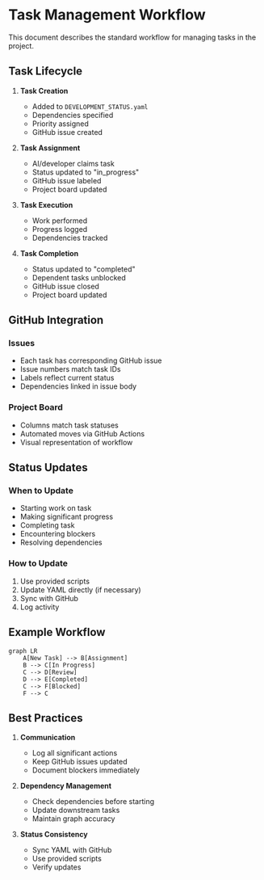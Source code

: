 # Task Management Workflow

This document describes the standard workflow for managing tasks in the project.

## Task Lifecycle

1. **Task Creation**
   - Added to `DEVELOPMENT_STATUS.yaml`
   - Dependencies specified
   - Priority assigned
   - GitHub issue created

2. **Task Assignment**
   - AI/developer claims task
   - Status updated to "in_progress"
   - GitHub issue labeled
   - Project board updated

3. **Task Execution**
   - Work performed
   - Progress logged
   - Dependencies tracked

4. **Task Completion**
   - Status updated to "completed"
   - Dependent tasks unblocked
   - GitHub issue closed
   - Project board updated

## GitHub Integration

### Issues
- Each task has corresponding GitHub issue
- Issue numbers match task IDs
- Labels reflect current status
- Dependencies linked in issue body

### Project Board
- Columns match task statuses
- Automated moves via GitHub Actions
- Visual representation of workflow

## Status Updates

### When to Update
- Starting work on task
- Making significant progress
- Completing task
- Encountering blockers
- Resolving dependencies

### How to Update
1. Use provided scripts
2. Update YAML directly (if necessary)
3. Sync with GitHub
4. Log activity

## Example Workflow

```mermaid
graph LR
    A[New Task] --> B[Assignment]
    B --> C[In Progress]
    C --> D[Review]
    D --> E[Completed]
    C --> F[Blocked]
    F --> C
```

## Best Practices

1. **Communication**
   - Log all significant actions
   - Keep GitHub issues updated
   - Document blockers immediately

2. **Dependency Management**
   - Check dependencies before starting
   - Update downstream tasks
   - Maintain graph accuracy

3. **Status Consistency**
   - Sync YAML with GitHub
   - Use provided scripts
   - Verify updates
